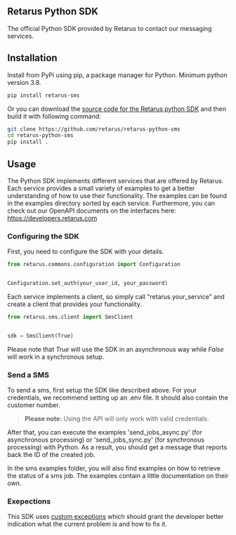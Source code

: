 ## Retarus Python SDK
The official Python SDK provided by Retarus to contact our messaging services.


## Installation
Install from PyPi using pip, a package manager for Python. Minimum python version 3.8.


```bash
pip install retarus-sms
```


Or you can download the [source code for the Retarus python SDK](https://github.com/retarus/retarus-python-sms) and then build it with following command:
```bash
git clone https://github.com/retarus/retarus-python-sms
cd retarus-python-sms
pip install .
```


## Usage
The Python SDK implements different services that are offered by Retarus. Each service provides a small variety of examples to get a better understanding of how to use their functionality. The examples can be found in the examples directory sorted by each service. Furthermore, you can check out our OpenAPI documents on the interfaces here: https://developers.retarus.com


### Configuring the SDK
First, you need to configure the SDK with your details.
```python
from retarus.commons.configuration import Configuration


Configuration.set_auth(your_user_id, your_password)
```
Each service implements a client, so simply call "retarus.your_service" and create a client that provides your functionality.


```python
from retarus.sms.client import SmsClient


sdk = SmsClient(True)
```
Please note that *True* will use the SDK in an asynchronous way while *False* will work in a synchronous setup.


### Send a SMS
To send a sms, first setup the SDK like described above. For your credentials, we recommend setting up an .env file. It should also contain the customer number.
> **Please note:** Using the API will only work with valid credentials.


After that, you can execute the examples 'send_jobs_async.py' (for asynchronous processing) or 'send_jobs_sync.py' (for synchronous processing) with Python. As a result, you should get a message that reports back the ID of the created job.


In the sms examples folder, you will also find examples on how to retrieve the status of a sms job. The examples contain a little documentation on their own.

### Exepections
This SDK uses [custom exceptions](https://github.com/retarus/retarus-python-common/blob/main/retarus/commons/exceptions.py) which should grant the developer better indication what the current problem is and how to fix it.